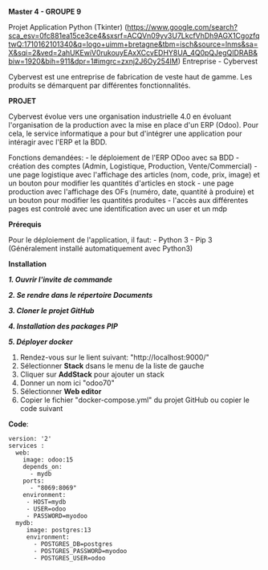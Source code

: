  **Master 4 - GROUPE 9**

Projet Application Python (Tkinter)
(https://www.google.com/search?sca_esv=0fc881ea15ce3ce4&sxsrf=ACQVn09yv3U7LkcfVhDh9AGX1CgozfqtwQ:1710162101340&q=logo+uimm+bretagne&tbm=isch&source=lnms&sa=X&sqi=2&ved=2ahUKEwiV0rukouyEAxXCcvEDHY8UA_4Q0pQJegQIDRAB&biw=1920&bih=911&dpr=1#imgrc=zxnj2J6Oy254IM)
Entreprise - Cybervest 

Cybervest est une entreprise de fabrication de veste haut de gamme. Les produits se démarquent par différentes fonctionnalités. 


**PROJET**

Cybervest évolue vers une organisation industrielle 4.0 en évoluant l'organisation de la production avec la mise en place d'un ERP (Odoo).
Pour cela, le service informatique a pour but d'intégrer une application pour intéragir avec l'ERP et la BDD. 

Fonctions demandées: - le déploiement de l'ERP ODoo avec sa BDD
                     - création des comptes (Admin, Logistique, Production, Vente/Commercial)
                     - une page logistique avec l'affichage des articles (nom, code, prix, image) et un bouton pour modifier les quantités d'articles en stock
                     - une page production avec l'affichage des OFs (numéro, date, quantité à produire) et un bouton pour modifier les quantités produites 
                     - l'accès aux différentes pages est controlé avec une identification avec un user et un mdp



**Prérequis**

Pour le déploiement de l'application, il faut: - Python 3
                                               - Pip 3 (Généralement installé automatiquement avec Python3)
                                               


**Installation**

***1. Ouvrir l'invite de commande***

***2. Se rendre dans le répertoire Documents***

***3. Cloner le projet GitHub***


***4. Installation des packages PIP***

***5. Déployer docker***
  1. Rendez-vous sur le lient suivant: "http://localhost:9000/"
  2. Sélectionner **Stack** dsans le menu de la liste de gauche
  3. Cliquer sur **AddStack** pour ajouter un stack
  4. Donner un nom ici "odoo70"
  5. Sélectionner **Web editor**
  6. Copier le fichier "docker-compose.yml" du projet GitHub ou copier le code suivant

**Code**:
```
version: '2'
services :
  web:
    image: odoo:15
    depends_on:
      - mydb
    ports:
      - "8069:8069"
    environment:
     - HOST=mydb
     - USER=odoo
     - PASSWORD=myodoo
  mydb: 
     image: postgres:13
     environment:
       - POSTGRES_DB=postgres
       - POSTGRES_PASSWORD=myodoo
       - POSTGRES_USER=odoo
```



